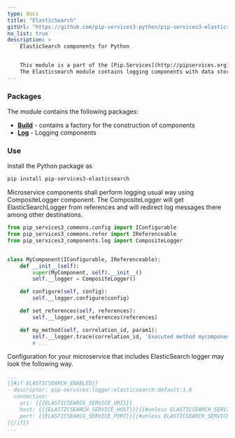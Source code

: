 ```yaml
---
type: docs
title: "ElasticSearch"
gitUrl: "https://github.com/pip-services3-python/pip-services3-elasticsearch-python"
no_list: true
description: > 
    ElasticSearch components for Python 


    This module is a part of the [Pip.Services](http://pipservices.org) polyglot microservices toolkit.
    The Elasticsearch module contains logging components with data storage on the Elasticsearch server.
---
```



### Packages

The module contains the following packages:

- [**Build**](build) - contains a factory for the construction of components
- [**Log**](log) - Logging components


### Use

Install the Python package as
```bash
pip install pip-services3-elasticsearch
```

Microservice components shall perform logging usual way using CompositeLogger component.
The CompositeLogger will get ElasticSearchLogger from references and will redirect log messages
there among other destinations.

```python
from pip_services3_commons.config import IConfigurable
from pip_services3_commons.refer import IReferenceable
from pip_services3_components.log import CompositeLogger


class MyComponent(IConfigurable, IReferenceable):
    def __init__(self):
        super(MyComponent, self).__init__()
        self.__logger = CompositeLogger()

    def configure(self, config):
        self.__logger.configure(config)

    def set_references(self, references):
        self.__logger.set_references(references)

    def my_method(self, correlation_id, param1):
        self.__logger.trace(correlation_id, 'Executed method mycomponent.mymethod')
        # ...
```

Configuration for your microservice that includes ElasticSearch logger may look the following way.

```yaml
...
{{#if ELASTICSEARCH_ENABLED}}
- descriptor: pip-services:logger:elasticsearch:default:1.0
  connection:
    uri: {{{ELASTICSEARCG_SERVICE_URI}}}
    host: {{{ELASTICSEARCH_SERVICE_HOST}}}{{#unless ELASTICSEARCH_SERVICE_HOST}}localhost{{/unless}}
    port: {{ELASTICSEARCG_SERVICE_PORT}}{{#unless ELASTICSEARCH_SERVICE_PORT}}9200{{/unless}}\ 
{{/if}}
...
```
